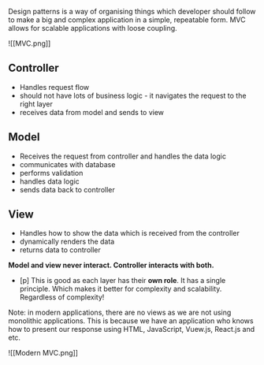 Design patterns is a way of organising things which developer should follow to make a big and complex application in a simple, repeatable form. MVC allows for scalable applications with loose coupling.

![[MVC.png]]

## Controller
- Handles request flow
- should not have lots of business logic - it navigates the request to the right layer
- receives data from model and sends to view
## Model
- Receives the request from controller and handles the data logic
- communicates with database
- performs validation
- handles data logic
- sends data back to controller
## View
- Handles how to show the data which is received from the controller
- dynamically renders the data
- returns data to controller

**Model and view never interact. Controller interacts with both.**

- [p] This is good as each layer has their **own role**. It has a single principle. Which makes it better for complexity and scalability. Regardless of complexity!

Note: in modern applications, there are no views as we are not using monolithic applications. This is because we have an application who knows how to present our response using HTML, JavaScript, Vuew.js, React.js and etc.

![[Modern MVC.png]]